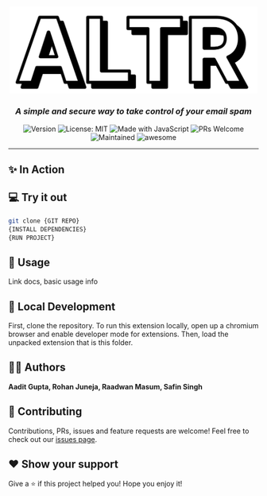 <p align="center">
  <img src="./assets/logo.svg" width=500 />
</p>

<h3 align="center">
  <i>
    A simple and secure way to take control of your email spam
  </i>
</h3>

<p align="center">
  <img alt="Version" src="https://img.shields.io/badge/Version-1.0-red" />
  <img alt="License: MIT" src="https://img.shields.io/badge/License-MIT-orange" />
  <img alt="Made with JavaScript" src="https://img.shields.io/badge/Made%20With-JavaScript-yellow" />
  <img alt="PRs Welcome" src="https://img.shields.io/badge/PRs-welcome-brightgreen.svg">
  <img alt="Maintained" src="https://img.shields.io/badge/Mantained-Yes-blue">
  <img alt="awesome" src="https://img.shields.io/badge/Awesome-Yes-blueviolet">
</p>

<hr>

## ✨ In Action

<p align="center">
  <!-- Screenshots, screencasts -->
</p>

## 💻 Try it out

```sh
git clone {GIT REPO}
{INSTALL DEPENDENCIES}
{RUN PROJECT}
```

## 🔮 Usage

Link docs, basic usage info

## 🚀 Local Development

First, clone the repository. To run this extension locally, open up a chromium browser and enable developer mode for extensions. Then, load the unpacked extension that is this folder.

## 👨‍💻 Authors

**Aadit Gupta, Rohan Juneja, Raadwan Masum, Safin Singh**

## 🤝 Contributing

Contributions, PRs, issues and feature requests are welcome! Feel free to check out our [issues page](https://github.com/idk/issues).

## ❤️ Show your support

Give a ⭐️ if this project helped you!
Hope you enjoy it!
